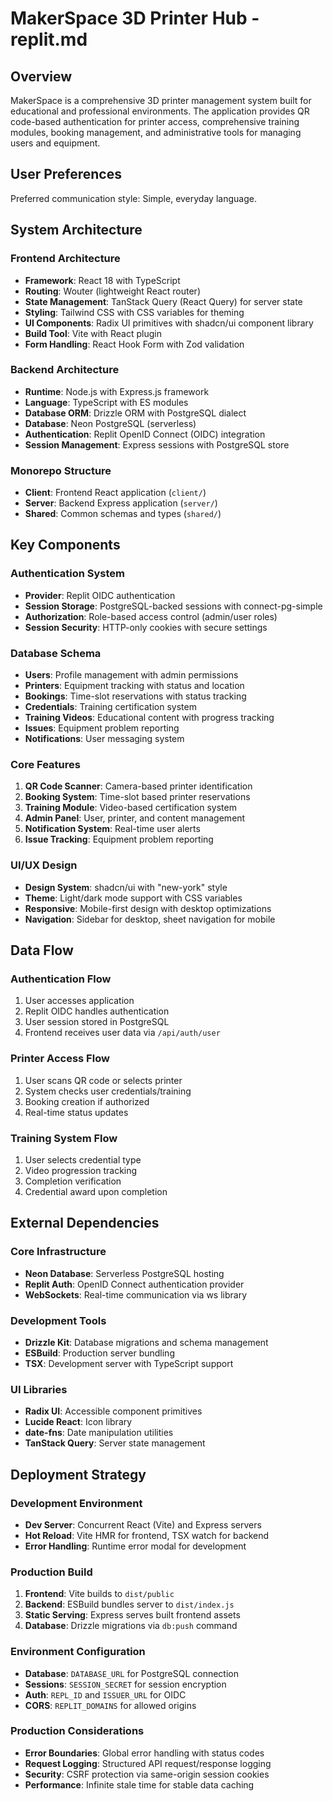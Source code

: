 # MakerSpace 3D Printer Hub - replit.md

## Overview

MakerSpace is a comprehensive 3D printer management system built for educational and professional environments. The application provides QR code-based authentication for printer access, comprehensive training modules, booking management, and administrative tools for managing users and equipment.

## User Preferences

Preferred communication style: Simple, everyday language.

## System Architecture

### Frontend Architecture
- **Framework**: React 18 with TypeScript
- **Routing**: Wouter (lightweight React router)
- **State Management**: TanStack Query (React Query) for server state
- **Styling**: Tailwind CSS with CSS variables for theming
- **UI Components**: Radix UI primitives with shadcn/ui component library
- **Build Tool**: Vite with React plugin
- **Form Handling**: React Hook Form with Zod validation

### Backend Architecture
- **Runtime**: Node.js with Express.js framework
- **Language**: TypeScript with ES modules
- **Database ORM**: Drizzle ORM with PostgreSQL dialect
- **Database**: Neon PostgreSQL (serverless)
- **Authentication**: Replit OpenID Connect (OIDC) integration
- **Session Management**: Express sessions with PostgreSQL store

### Monorepo Structure
- **Client**: Frontend React application (`client/`)
- **Server**: Backend Express application (`server/`)
- **Shared**: Common schemas and types (`shared/`)

## Key Components

### Authentication System
- **Provider**: Replit OIDC authentication
- **Session Storage**: PostgreSQL-backed sessions with connect-pg-simple
- **Authorization**: Role-based access control (admin/user roles)
- **Session Security**: HTTP-only cookies with secure settings

### Database Schema
- **Users**: Profile management with admin permissions
- **Printers**: Equipment tracking with status and location
- **Bookings**: Time-slot reservations with status tracking
- **Credentials**: Training certification system
- **Training Videos**: Educational content with progress tracking
- **Issues**: Equipment problem reporting
- **Notifications**: User messaging system

### Core Features
1. **QR Code Scanner**: Camera-based printer identification
2. **Booking System**: Time-slot based printer reservations
3. **Training Module**: Video-based certification system
4. **Admin Panel**: User, printer, and content management
5. **Notification System**: Real-time user alerts
6. **Issue Tracking**: Equipment problem reporting

### UI/UX Design
- **Design System**: shadcn/ui with "new-york" style
- **Theme**: Light/dark mode support with CSS variables
- **Responsive**: Mobile-first design with desktop optimizations
- **Navigation**: Sidebar for desktop, sheet navigation for mobile

## Data Flow

### Authentication Flow
1. User accesses application
2. Replit OIDC handles authentication
3. User session stored in PostgreSQL
4. Frontend receives user data via `/api/auth/user`

### Printer Access Flow
1. User scans QR code or selects printer
2. System checks user credentials/training
3. Booking creation if authorized
4. Real-time status updates

### Training System Flow
1. User selects credential type
2. Video progression tracking
3. Completion verification
4. Credential award upon completion

## External Dependencies

### Core Infrastructure
- **Neon Database**: Serverless PostgreSQL hosting
- **Replit Auth**: OpenID Connect authentication provider
- **WebSockets**: Real-time communication via ws library

### Development Tools
- **Drizzle Kit**: Database migrations and schema management
- **ESBuild**: Production server bundling
- **TSX**: Development server with TypeScript support

### UI Libraries
- **Radix UI**: Accessible component primitives
- **Lucide React**: Icon library
- **date-fns**: Date manipulation utilities
- **TanStack Query**: Server state management

## Deployment Strategy

### Development Environment
- **Dev Server**: Concurrent React (Vite) and Express servers
- **Hot Reload**: Vite HMR for frontend, TSX watch for backend
- **Error Handling**: Runtime error modal for development

### Production Build
1. **Frontend**: Vite builds to `dist/public`
2. **Backend**: ESBuild bundles server to `dist/index.js`
3. **Static Serving**: Express serves built frontend assets
4. **Database**: Drizzle migrations via `db:push` command

### Environment Configuration
- **Database**: `DATABASE_URL` for PostgreSQL connection
- **Sessions**: `SESSION_SECRET` for session encryption
- **Auth**: `REPL_ID` and `ISSUER_URL` for OIDC
- **CORS**: `REPLIT_DOMAINS` for allowed origins

### Production Considerations
- **Error Boundaries**: Global error handling with status codes
- **Request Logging**: Structured API request/response logging
- **Security**: CSRF protection via same-origin session cookies
- **Performance**: Infinite stale time for stable data caching